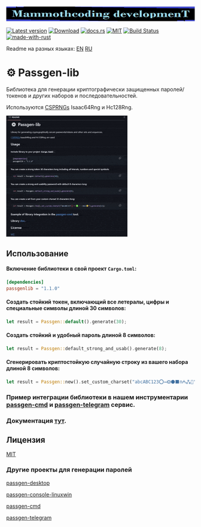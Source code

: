![alt text](./McDev_thin_900x70.png "McDev_thin_900x70.png")

[![Latest version](https://img.shields.io/crates/v/passgen-lib.svg)](https://crates.io/crates/passgen-lib)
[![Download](https://img.shields.io/crates/d/passgen-lib.svg)](https://crates.io/crates/passgen-lib)
[![docs.rs](https://docs.rs/passgen-lib/badge.svg)](https://docs.rs/passgen-lib/)
[![MIT](https://img.shields.io/badge/license-MIT-blue.svg)](https://choosealicense.com/licenses/mit/)
[![Build Status](https://github.com/mammothcoding/passgen-lib/actions/workflows/rust.yml/badge.svg?event=push)](https://github.com/mammothcoding/passgen-lib/actions/workflows/rust.yml)
[![made-with-rust](https://img.shields.io/badge/Made%20with-Rust-1f425f.svg)](https://www.rust-lang.org/)

Readme на разных языках:
[EN](https://github.com/mammothcoding/passgen-lib/blob/master/README.md)
[RU](https://github.com/mammothcoding/passgen-lib/blob/master/README.ru.md)

# ⚙ Passgen-lib

Библиотека для генерации криптографически защищенных паролей/токенов и других наборов и последовательностей.

Используются [CSPRNGs](https://rust-random.github.io/book/guide-rngs.html#cryptographically-secure-pseudo-random-number-generators-csprngs) Isaac64Rng и Hc128Rng.

![alt text](./passgen-lib_demo.gif "passgen-lib_demo.gif")

## Использование

#### Включение библиотеки в свой проект `Cargo.toml`:

```toml
[dependencies]
passgenlib = "1.1.0"
```

#### Создать стойкий токен, включающий все летералы, цифры и специальные символы длиной 30 символов:

```rust
let result = Passgen::default().generate(30);
```

#### Создать стойкий и удобный пароль длиной 8 символов:

```rust
let result = Passgen::default_strong_and_usab().generate(8);
```
#### Сгенерировать криптостойкую случайную строку из вашего набора длиной 8 символов:

```rust
let result = Passgen::new().set_custom_charset("abcABC123⭕➖❎⚫⬛п₼⁂🙂").generate(8);
```

### Пример интеграции библиотеки в нашем инструментарии [passgen-cmd](https://github.com/mammothcoding/passgen-cmd) и [passgen-telegram](https://github.com/mammothcoding/passgen-telegram) сервис.

### Документация [тут](https://docs.rs/passgen-lib/).

## Лицензия

[MIT](https://choosealicense.com/licenses/mit/)
### Другие проекты для генерации паролей
[passgen-desktop](https://github.com/mammothcoding/passgen-desktop)

[passgen-console-linuxwin](https://github.com/mammothcoding/passgen-console-linuxwin)

[passgen-cmd](https://github.com/mammothcoding/passgen-cmd)

[passgen-telegram](https://github.com/mammothcoding/passgen-telegram)
